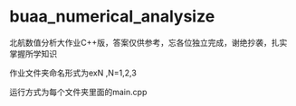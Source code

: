 # buaa_numerical_analysize

北航数值分析大作业C++版，答案仅供参考，忘各位独立完成，谢绝抄袭，扎实掌握所学知识

作业文件夹命名形式为exN ,N=1,2,3

运行方式为每个文件夹里面的main.cpp 
